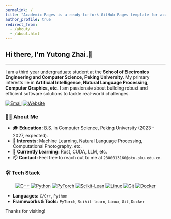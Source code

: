 ```yaml
---
permalink: /
title: "Academic Pages is a ready-to-fork GitHub Pages template for academic personal websites"
author_profile: true
redirect_from: 
  - /about/
  - /about.html
---
```

## Hi there, I'm Yutong Zhai.👋

---

I am a third year undergraduate student at the **School of Electronics Engineering and Computer Science, Peking University**. My primary interests lie in **Artificial Intelligence, Natural Language Processing, Computer Graphics, etc.** I am passionate about building robust and efficient software solutions to tackle real-world challenges.

<p align="left">
  <a href="mailto:2300013160@stu.pku.edu.cn"><img src="https://img.shields.io/badge/Email-stu.pku.edu.cn-c71610?style=for-the-badge&logo=gmail" alt="Email"></a>
  <a href="[zdd12306.github.io]"><img src="https://img.shields.io/badge/Website-green?style=for-the-badge&logo=blogger" alt="Website"></a>
</p>

### 👨‍💻 About Me

- 🎓 **Education:** B.S. in Computer Science, Peking University (2023 - 2027, expected).
- 🔭 **Interests:** Machine Learning, Natural Language Processing, Computational Photography, etc.
- 🌱 **Currently Learning:** Rust, CUDA, LLM, etc.
- 📫 **Contact:** Feel free to reach out to me at `2300013160@stu.pku.edu.cn`.

### 🛠️ Tech Stack
<p align="center">
  <a href="#"><img alt="C++" src="https://img.shields.io/badge/C++-00599C?style=for-the-badge&logo=cplusplus&logoColor=white"></a>
  <a href="#"><img alt="Python" src="https://img.shields.io/badge/Python-3776AB?style=for-the-badge&logo=python&logoColor=white"></a>
  <a href="#"><img alt="PyTorch" src="https://img.shields.io/badge/PyTorch-EE4C2C?style=for-the-badge&logo=pytorch&logoColor=white"></a>
  <a href="#"><img alt="Scikit-Lean" src="https://img.shields.io/badge/Scikit--Learn-F7931E?style=for-the-badge&logoColor=white"></a>
  <a href="#"><img alt="Linux" src="https://img.shields.io/badge/Linux-FCC624?style=for-the-badge&logo=linux&logoColor=black"></a>
  <a href="#"><img alt="Git" src="https://img.shields.io/badge/Git-F05032?style=for-the-badge&logo=git&logoColor=white"></a>
  <a href="#"><img alt="Docker" src="https://img.shields.io/badge/Docker-2496ED?style=for-the-badge&logo=docker&logoColor=white"></a>
</p>

- **Languages:** `C/C++`, `Python`
- **Frameworks & Tools:** `PyTorch`, `Scikit-learn`, `Linux`, `Git`, `Docker`

Thanks for visiting!
